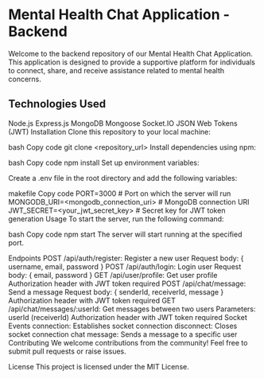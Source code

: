 # Mental Health Chat Application - Backend

Welcome to the backend repository of our Mental Health Chat Application. This application is designed to provide a supportive platform for individuals to connect, share, and receive assistance related to mental health concerns.

## Technologies Used

Node.js
Express.js
MongoDB
Mongoose
Socket.IO
JSON Web Tokens (JWT)
Installation
Clone this repository to your local machine:

bash
Copy code
git clone <repository_url>
Install dependencies using npm:

bash
Copy code
npm install
Set up environment variables:

Create a .env file in the root directory and add the following variables:

makefile
Copy code
PORT=3000 # Port on which the server will run
MONGODB_URI=<mongodb_connection_uri> # MongoDB connection URI
JWT_SECRET=<your_jwt_secret_key> # Secret key for JWT token generation
Usage
To start the server, run the following command:

bash
Copy code
npm start
The server will start running at the specified port.

Endpoints
POST /api/auth/register: Register a new user
Request body: { username, email, password }
POST /api/auth/login: Login user
Request body: { email, password }
GET /api/user/profile: Get user profile
Authorization header with JWT token required
POST /api/chat/message: Send a message
Request body: { senderId, receiverId, message }
Authorization header with JWT token required
GET /api/chat/messages/:userId: Get messages between two users
Parameters: userId (receiverId)
Authorization header with JWT token required
Socket Events
connection: Establishes socket connection
disconnect: Closes socket connection
chat message: Sends a message to a specific user
Contributing
We welcome contributions from the community! Feel free to submit pull requests or raise issues.

License
This project is licensed under the MIT License.
